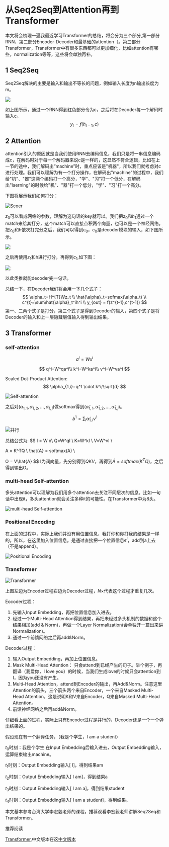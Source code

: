 # 从Seq2Seq到Attention再到Transformer

本文将会梳理一遍我最近学习Transformer的总结，将会分为三个部分,第一部分RNN，第二部分Encoder-Decoder和最基础的attention（。第三部分Transformer，Transformer中有很多东西都可以更加细化，比如attention有哪些，normalization等等，这些将会单独再补。

## 1 Seq2Seq

Seq2Seq解决的主要是输入和输出不等长的问题，例如输入长度为n输出长度为m。

![](http://ww1.sinaimg.cn/large/006tNc79ly1g59lffdwa8j312o0s2ahj.jpg)

如上图所示，通过一个RNN得到红色部分令为c，之后将在Decoder每一个解码时输入c。
$$
y_{t}=f(h_{t-1},c)
$$

## 2 Attention

attention引入的原因就是当我们使用RNN去编码信息，我们只是将一串信息编码成c，在解码时对于每一个解码器来说c是一样的，这显然不符合逻辑，比如在上一节的途中，我们解码出“machine”时，重点应该是"机器"，所以我们就考虑对$c$进行处理。我们可以理解为有一个打分操作，在解码出"machine"的过程中，我们给"机"、"器"这两个编码打一个高分，"学"、"习"打一个低分，在解码出"laerning"的时候给"机"、"器"打一个低分，"学"、"习"打一个高分。

下图将展示我们如何打分：

![Scoer](http://ww3.sinaimg.cn/large/006tNc79ly1g59k7lrkdkj312s0t2tdp.jpg)

$z_0$可以看成网络的参数，理解为这句话的key就可以。我们把$z_0$和$h_1$通过一个match来给其打分，这个match可以直接点积两个向量，也可以是一个神经网络。把$z_0$和h依次打完分之后，我们可以得到$c_0$，$c_0$是decoder模块的输入，如下图所示。

![](http://ww4.sinaimg.cn/large/006tNc79ly1g59kq2v3ljj311s0r8q83.jpg)

之后再使用$z_1$和h进行打分，再得到$c_1$,如下图：

![](http://ww1.sinaimg.cn/large/006tNc79ly1g59kt4wwc5j310c0qsgr4.jpg) 

以此类推就能decoder完一句话。

总结一下，在Decoder我们将会用一下几个式子：
$$
\alpha_t=H^{T}Wz_t \\
\hat{\alpha}_t=sofmax(\alpha_t) \\
c^{t}=\sum\hat{\alpha}_t^ih^i \\
y_{out} = f(z^{t-1},c^{t-1})
$$
第一、二两个式子是打分，第三个式子是得到Decoder的输入，第四个式子是将Decoder的输入和上一层隐藏层值输入得到输出结果。

## 3 Transformer

### self-attention

$$
a^i = Wx^i
$$

$$
q^i=W^qa^i\\
k^i=W^ka^i\\
v^i=W^va^i
$$

Scaled Dot-Product Attention:
$$
\alpha_{1,i}=q^1 \cdot k^i/\sqrt{d}
$$

![Self-attention](http://ww1.sinaimg.cn/large/006tNc79ly1g4yo28i3npj313j0u0q9w.jpg)

之后对$(\alpha_{1,1},\alpha_{1,2},...,\alpha_{1,j})$做softmax得到$(\hat{\alpha}_{1,1},\hat{\alpha}_{1,2},...,\hat{\alpha}_{1,j})$。

$$
b^1=\sum_{i}\hat{\alpha}_{1,i}v^{i}
$$

![并行](http://ww3.sinaimg.cn/large/006tNc79ly1g4yovr539vj313y0u015m.jpg)

总结公式为:
$$
I = W x\\
Q=W^qI \\
K=W^kI \\
V=W^vI \\

A = K^TQ \\
\hat{A} = softmax(A) \\

O = V\hat{A}
$$
I为词向量，先分别得到$QKV$，再得到$\hat{A}=softmax(K^TQ)$，之后得到输出O。

### multi-head Self-attention

多头attention可以理解为我们用多个attention去关注不同层次的信息。比如一句话中出现it，多头attention就会关注多种it的可能性。在Transformer中为8头。

![multi-head Self-attention](http://ww3.sinaimg.cn/large/006tNc79ly1g4yoxz4h4rj31450u00yy.jpg)

### Positional Encoding

在上面的过程中，实际上我们并没有用位置信息，我打你和你打我的结果是一样的，所以，在这里加入位置信息。是通过直接把一个位置信息$e^i$，add到a上去（不是append）。

![Positional Encoding](http://ww1.sinaimg.cn/large/006tNc79ly1g4yozx2vwfj313z0u0q9n.jpg)

### Transformer

![Transformer](http://ww2.sinaimg.cn/large/006tNc79ly1g59lzzv5lhj312a0seagq.jpg)

上图左边为Encoder过程右边为Decoder过程，$N\times$代表这个过程才重复几次。

Eocoder过程：

1. 先输入Input Embedding，再把位置信息加入进去。
2. 经过一个Multi-Head Attention得到结果，再把未经过多头机制的数据和这个结果相加(add & Norm)，再做一个Layer Normalization(会单独开一篇出来讲Normalization)。
3. 通过一个前馈网络之后再add&Norm。

Decoder过程：

1. 输入Output Embedding，再加上位置信息。
2. Mask Multi-Head Attention： 只会attend到已经产生的句子。举个例子，再翻译（我爱你，I love you）的时候，当我们生成love的时候只会attention到I，因为you还没有产生。
3. Multi-Head Attention，attend到Encoder的输出，再Add&Norm。注意这里Attention的箭头，三个箭头两个来自Encoder，一个来自Masked Multi-Head Attention，这是说明K和V来自Encoder，Q来自Masked Multi-Head Attention。
4. 前馈神经网络之后再add&Norm。



仔细看上面的过程，实际上只有Encoder过程是并行的，Decoder还是一个一个弹出结果的。

假设现在有一个翻译任务，（我是个学生，I am a student）

$t_0$时刻：我是个学生 在Input Embedding后输入进去，Output Embedding输入<Bos>，运算结束输出machine。

$t_1$时刻：Output Embedding输入[<Bos> I]，得到结果am

$t_2$时刻：Output Embedding输入[<Bos> I am]，得到结果a

$t_3$时刻：Output Embedding输入[<Bos> I am a]，得到结果student

$t_4$时刻：Output Embedding输入[<Bos> I am a  student]，得到结果<EOS>。

本文基本参考台湾大学李宏毅老师的课程，推荐观看李宏毅老师讲解Seq2Seq和Transformer。

推荐阅读

[Transformer](https://jalammar.github.io/illustrated-transformer/),中文版本在这[中文版本](https://blog.csdn.net/qq_41664845/article/details/84969266)
